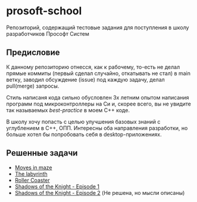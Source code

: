 # prosoft-school
Репозиторий, содержащий тестовые задания для поступления в школу разработчиков Прософт Систем

## Предисловие
К данному репозиторию отнесся, как к рабочему, то-есть не делал прямые коммиты (первый сделал случайно, откатывать не стал) в main ветку, заводил обсуждение (issue) под каждую задачу, делал pull(merge) запросы.

Стиль написаня кода сильно обусловлен 3х летним опытом написания программ под микроконтроллеры на Си и, скорее всего, вы не увидите так называемых *best-practice* в моем С++ коде.

В школу хочу попасть с целью улучшения базовых знаний с углублением в С++, ОПП. Интересны оба направления разработки, но больше хотел бы попробовать себя в desktop-приложениях.

## Решенные задачи
- [Moves in maze](Moves%20in%20maze/moves_in_maze.md)
- [The labyrinth](The%20labyrinth/the_labyrinth.md)
- [Roller Coaster](Roller%20Coaster/roller_coaster.md)
- [Shadows of the Knight - Episode 1](Shadows%20of%20the%20Knight%20-%20Episode%201/shadows_of_the_knight_ep1.md)
- [Shadows of the Knight - Episode 2](Shadows%20of%20the%20Knight%20-%20Episode%202/shadows_of_the_knight_ep2.md) (Не решена, но мысли описаны)

